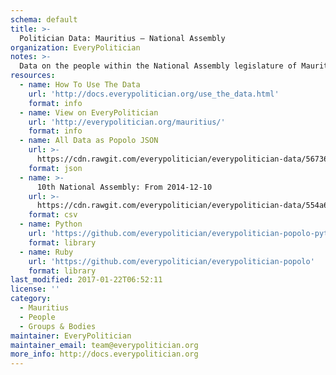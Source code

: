```yaml
---
schema: default
title: >-
  Politician Data: Mauritius — National Assembly
organization: EveryPolitician
notes: >-
  Data on the people within the National Assembly legislature of Mauritius.
resources:
  - name: How To Use The Data
    url: 'http://docs.everypolitician.org/use_the_data.html'
    format: info
  - name: View on EveryPolitician
    url: 'http://everypolitician.org/mauritius/'
    format: info
  - name: All Data as Popolo JSON
    url: >-
      https://cdn.rawgit.com/everypolitician/everypolitician-data/567364894fc4f3925c6f6af0a9570d81a29f9508/data/Mauritius/National_Assembly/ep-popolo-v1.0.json
    format: json
  - name: >-
      10th National Assembly: From 2014-12-10
    url: >-
      https://cdn.rawgit.com/everypolitician/everypolitician-data/554a6cb306153130ac5558e4c015471d63e57cb7/data/Mauritius/National_Assembly/term-2014.csv
    format: csv
  - name: Python
    url: 'https://github.com/everypolitician/everypolitician-popolo-python'
    format: library
  - name: Ruby
    url: 'https://github.com/everypolitician/everypolitician-popolo'
    format: library
last_modified: 2017-01-22T06:52:11
license: ''
category:
  - Mauritius
  - People
  - Groups & Bodies
maintainer: EveryPolitician
maintainer_email: team@everypolitician.org
more_info: http://docs.everypolitician.org
---
```

